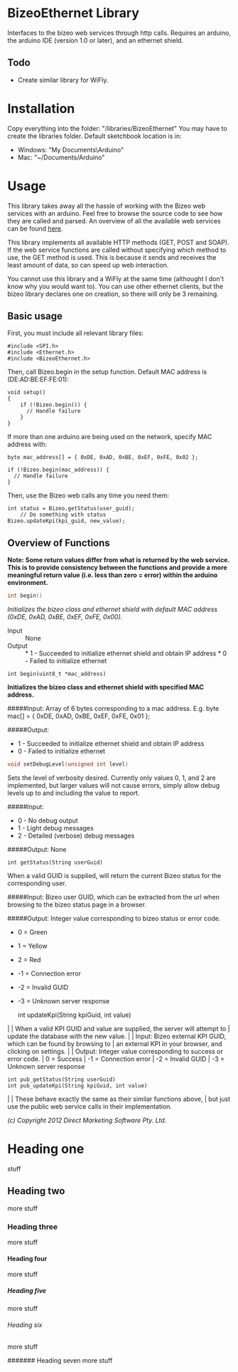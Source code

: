 # BizeoEthernet Library
Interfaces to the bizeo web services through http calls. Requires an arduino, the arduino IDE (version 1.0 or later), and an ethernet shield.

## Todo
* Create similar library for WiFly.

# Installation
Copy everything into the folder: "<Arduino-Sketchbook>/libraries/BizeoEthernet"
You may have to create the libraries folder. Default sketchbook location is in:

* Windows: "My Documents\Arduino"
* Mac: "~/Documents/Arduino"

# Usage
This library takes away all the hassle of working with the Bizeo web services with an arduino. Feel free to browse the source code to see how they are called and parsed. An overview of all the available web services can be found [here](http://bizeocloudws.cloudapp.net/PublicWS.asmx).

This library implements all available HTTP methods (GET, POST and SOAP). If the web service functions are called without specifying which method to use, the GET method is used. This is because it sends and receives the least amount of data, so can speed up web interaction.

You cannot use this library and a WiFly at the same time (althought I don't know why you would want to). You can use other ethernet clients, but the bizeo library declares one on creation, so there will only be 3 remaining.

## Basic usage
First, you must include all relevant library files:

    #include <SPI.h>
    #include <Ethernet.h>
    #include <BizeoEthernet.h>

Then, call Bizeo.begin in the setup function. Default MAC address is (DE:AD:BE:EF:FE:01):

    void setup()
    {
        if (!Bizeo.begin()) {
          // Handle failure
        }
    }

If more than one arduino are being used on the network, specify  MAC address with:

    byte mac_address[] = { 0xDE, 0xAD, 0xBE, 0xEF, 0xFE, 0x02 };
    
    if (!Bizeo.begin(mac_address)) {
      // Handle failure
    }

Then, use the Bizeo web calls any time you need them:

    int status = Bizeo.getStatus(user_guid);
        // Do something with status
    Bizeo.updateKpi(kpi_guid, new_value);

## Overview of Functions

**Note: Some return values differ from what is returned by the web service. This is to provide consistency between the functions and provide a more meaningful return value (i.e. less than zero = error) within the arduino environment.**

````c
int begin()
````

*Initializes the bizeo class and ethernet shield with default MAC address (0xDE, 0xAD, 0xBE, 0xEF, 0xFE, 0x00).*

<dl>
  <dt>Input</dt>
  <dd>None</dd>
  <dt>Output</dt>
  <dd>* 1 - Succeeded to initialize ethernet shield and obtain IP address
      * 0 - Failed to initialize ethernet</dd>
</dl>

    int begin(uint8_t *mac_address)

**Initializes the bizeo class and ethernet shield with specified MAC address.**

#####Input:
Array of 6 bytes corresponding to a mac address. E.g. byte mac[] = { 0xDE, 0xAD, 0xBE, 0xEF, 0xFE, 0x01 };

#####Output:
* 1 - Succeeded to initialize ethernet shield and obtain IP address
* 0 - Failed to initialize ethernet

```c
void setDebugLevel(unsigned int level)
```

Sets the level of verbosity desired. Currently only values 0, 1, and 2 are implemented, but larger values will not cause errors, simply allow debug levels up to and including the value to report.

#####Input:
* 0 - No debug output
* 1 - Light debug messages
* 2 - Detailed (verbose) debug messages

#####Output:
None

    int getStatus(String userGuid)

When a valid GUID is supplied, will return the current Bizeo status for the corresponding user.

#####Input:
Bizeo user GUID, which can be extracted from the url when browsing to the bizeo status page in a browser.

#####Output:
Integer value corresponding to bizeo status or error code.
* 0 = Green
* 1 = Yellow
* 2 = Red
* -1 = Connection error
* -2 = Invalid GUID
* -3 = Unknown server response


    int updateKpi(String kpiGuid, int value)

|
| When a valid KPI GUID and value are supplied, the server will attempt to
| update the database with the new value.
|
|  Input: Bizeo external KPI GUID, which can be found by browsing to
|         an external KPI in your browser, and clicking on settings.
|
| Output: Integer value corresponding to success or error code.
|         0 = Success
|        -1 = Connection error
|        -2 = Invalid GUID
|        -3 = Unknown server response


    int pub_getStatus(String userGuid)
    int pub_updateKpi(String kpiGuid, int value)


|
| These behave exactly the same as their similar functions above,
| but just use the public web service calls in their implementation.


*(c) Copyright 2012 Direct Marketing Software Pty. Ltd.*


# Heading one
stuff

## Heading two
more stuff

### Heading three
more stuff

#### Heading four
more stuff

##### Heading five
more stuff

###### Heading six
more stuff

####### Heading seven
more stuff

